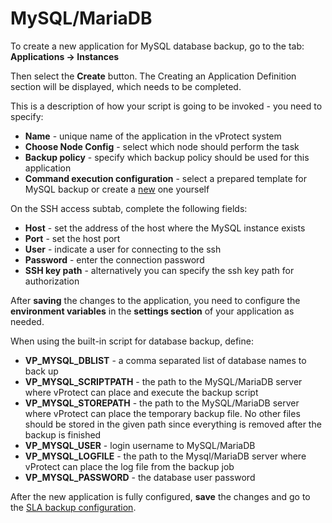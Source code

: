 # MySQL/MariaDB

To create a new application for MySQL database backup, go to the tab: **Applications -&gt; Instances**

Then select the **Create** button. The Creating an Application Definition section will be displayed, which needs to be completed.

This is a description of how your script is going to be invoked - you need to specify:

* **Name**  - unique name of the application in the vProtect system
* **Choose Node Config** - select which node should perform the task
* **Backup policy** - specify which backup policy should be used for this application
* **Command execution configuration** - select a prepared template for MySQL backup or create a [new](../../../administration/applications/execution-configurations.md) one yourself

On the SSH access subtab, complete the following fields:

* **Host** - set the address of the host where the MySQL instance exists
* **Port** - set the host port
* **User** - indicate a user for connecting to the ssh
* **Password** - enter the connection password
* **SSH key path** - alternatively you can specify the ssh key path for authorization

After **saving** the changes to the application, you need to configure the **environment variables** in the **settings section** of your application as needed.

When using the built-in script for database backup, define:

* **VP\_MYSQL\_DBLIST** - a comma separated list of database names to back up
* **VP\_MYSQL\_SCRIPTPATH** - the path to the MySQL/MariaDB server where vProtect can place and execute the backup script
* **VP\_MYSQL\_STOREPATH** - the path to the MySQL/MariaDB server where vProtect can place the temporary backup file. No other files should be stored in the given path since everything is removed after the backup is finished
* **VP\_MYSQL\_USER** - login username to MySQL/MariaDB
* **VP\_MYSQL\_LOGFILE** - the path to the Mysql/MariaDB server where vProtect can place the log file from the backup job
* **VP\_MYSQL\_PASSWORD** - the database user password

After the new application is fully configured, **save** the changes and go to the [SLA backup configuration](../../../administration/applications/backup-slas.md).

